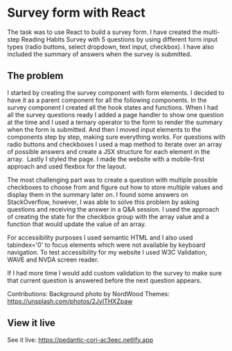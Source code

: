 # Survey form with React

The task was to use React to build a survey form.
I have created the multi-step Reading Habits Survey with 5 questions by using different form input types (radio buttons, select dropdown, text input, checkbox). I have also included the summary of answers when the survey is submitted.

## The problem

I started by creating the survey component with form elements. I decided to have it as a parent component for all the following components. In the survey component I created all the hook states and functions. When I had all the survey questions ready I added a page handler to show one question at the time and I used a ternary operator to the form to render the summary when the form is submitted. And then I moved input elements to the components step by step, making sure everything works. For questions with radio buttons and checkboxes I used a map method to iterate over an array of possible answers and create a JSX structure for each element in the array.  Lastly I styled the page. I made the website with a mobile-first approach and used flexbox for the layout.

The most challenging part was to create a question with multiple possible checkboxes to choose from and figure out how to store multiple values and display them in the summary later on. I found some answers on StackOverflow, however, I was able to solve this problem by asking questions and receiving the answer in a Q&A session. I used the approach of creating the state for the checkbox group with the array value and a function that would update the value of an array.

For accessibility purposes I used semantic HTML and I also used tabindex='0' to focus elements which were not available by keyboard navigation. To test accessibility for my website I used W3C Validation, WAVE and NVDA screen reader.

If I had more time I would add custom validation to the survey to make sure that current question is answered before the next question appears.
 
Contributions: Background photo by NordWood Themes: https://unsplash.com/photos/2JyITHXZpaw


## View it live

See it live: https://pedantic-cori-ac3eec.netlify.app